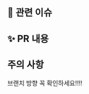 ## 📌 관련 이슈
<!-- 관련 있는 이슈 번호를 {#003}과 같이 기입해주세요.
해당 pull request를 merge할 때, 이슈를 close하려면
{closed #003}과 같이 기입해주세요. -->

## ✨ PR 내용
<!-- PR에 대한 내용을 설명해주세요. -->


## 주의 사항
브랜치 방향 꼭 확인하세요!!!!
